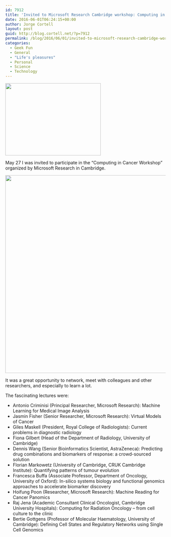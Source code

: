 ```yaml
---
id: 7912
title: 'Invited to Microsoft Research Cambridge workshop: Computing in Cancer'
date: 2016-06-01T06:24:15+00:00
author: Jorge Cortell
layout: post
guid: http://blog.cortell.net/?p=7912
permalink: /blog/2016/06/01/invited-to-microsoft-research-cambridge-workshop-computing-in-cancer/
categories:
  - Geek Fun
  - General
  - "Life's pleasures"
  - Personal
  - Science
  - Technology
---
```

<img class="aligncenter" src="http://www.leoprojects.co.uk/images/images/case_study_cambridge3.jpg" width="300" height="227" />

May 27 I was invited to participate in the “Computing in Cancer Workshop” organized by Microsoft Research in Cambridge.

<img class="aligncenter" src="http://www.cambridgefilmworks.com/wp-content/uploads/2015/07/Microsoft-Research_Entrance.jpg" width="1600" height="622" />

It was a great opportunity to network, meet with colleagues and other researchers, and especially to learn a lot.

The fascinating lectures were:

  * Antonio Criminisi (Principal Researcher, Microsoft Research): Machine Learning for Medical Image Analysis
  * Jasmin Fisher (Senior Researcher, Microsoft Research): Virtual Models of Cancer
  * Giles Maskell (President, Royal College of Radiologists): Current problems in diagnostic radiology
  * Fiona Gilbert (Head of the Department of Radiology, University of Cambridge)
  * Dennis Wang (Senior Bioinformatics Scientist, AstraZeneca): Predicting drug combinations and biomarkers of response: a crowd-sourced solution
  * Florian Markowetz (University of Cambridge, CRUK Cambridge Institute): Quantifying patterns of tumour evolution
  * Francesca Buffa (Associate Professor, Department of Oncology, University of Oxford): In-silico systems biology and functional genomics approaches to accelerate biomarker discovery
  * Hoifung Poon (Researcher, Microsoft Research): Machine Reading for Cancer Panomics
  * Raj Jena (Academic Consultant Clinical Oncologist, Cambridge University Hospitals): Computing for Radiation Oncology &#8211; from cell culture to the clinic
  * Bertie Gottgens (Professor of Molecular Haematology, University of Cambridge): Defining Cell States and Regulatory Networks using Single Cell Genomics